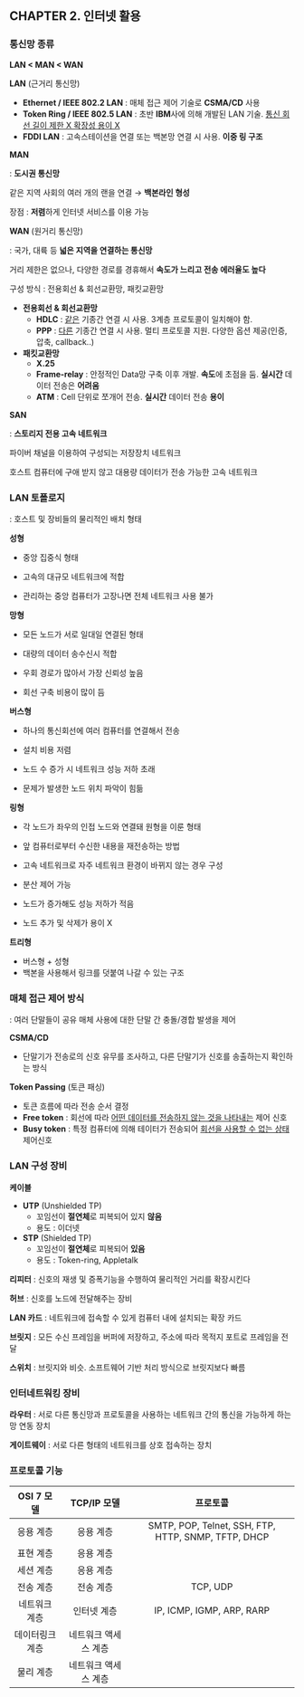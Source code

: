 ## CHAPTER 2. 인터넷 활용



### **통신망 종류**

**LAN < MAN < WAN**



**LAN** (근거리 통신망)

* **Ethernet / IEEE 802.2 LAN** : 매체 접근 제어 기술로 **CSMA/CD** 사용
* **Token Ring / IEEE 802.5 LAN** : 초반 **IBM**사에 의해 개발된 LAN 기술. <u>통신 회선 길이 제한 X 확장성 용이 X</u>
* **FDDI LAN** : 고속스테이션을 연결 또는 백본망 연결 시 사용. **이중 링 구조**



**MAN** 

: **도시권 통신망**

같은 지역 사회의 여러 개의 랜을 연결 → **백본라인 형성**

장점 : **저렴**하게 인터넷 서비스를 이용 가능



**WAN** (원거리 통신망)

: 국가, 대륙 등 **넓은 지역을 연결하는 통신망**

거리 제한은 없으나, 다양한 경로를 경휴해서 **속도가 느리고 전송 에러율도 높다**

구성 방식 : 전용회선 & 회선교환망, 패킷교환망

* **전용회선 & 회선교환망** 
  * **HDLC** : <u>같은</u> 기종간 연결 시 사용. 3계층 프로토콜이 일치해야 함.
  * **PPP** : <u>다른</u> 기종간 연결 시 사용. 멀티 프로토콜 지원. 다양한 옵션 제공(인증, 압축, callback..)
* **패킷교환망** 
  * **X.25** 
  * **Frame-relay** : 안정적인 Data망 구축 이후 개발. **속도**에 초점을 둠. **실시간** 데이터 전송은 **어려움**
  * **ATM** : Cell 단위로 쪼개어 전송. **실시간** 데이터 전송 **용이**



**SAN**

: **스토리지 전용 고속 네트워크**

파이버 채널을 이용하여 구성되는 저장장치 네트워크

호스트 컴퓨터에 구애 받지 않고 대용량 데이터가 전송 가능한 고속 네트워크



### LAN 토폴로지

: 호스트 및 장비들의 물리적인 배치 형태



**성형** 

* 중앙 집중식 형태

* 고속의 대규모 네트워크에 적합

* 관리하는 중앙 컴퓨터가 고장나면 전체 네트워크 사용 불가

  

**망형**

* 모든 노드가 서로 일대일 연결된 형태

* 대량의 데이터 송수신시 적합

* 우회 경로가 많아서 가장 신뢰성 높음

* 회선 구축 비용이 많이 듬

  

**버스형**

* 하나의 통신회선에 여러 컴퓨터를 연결해서 전송

* 설치 비용 저렴

* 노드 수 증가 시 네트워크 성능 저하 초래

* 문제가 발생한 노드 위치 파악이 힘듦

  

**링형**

* 각 노드가 좌우의 인접 노드와 연결돼 원형을 이룬 형태

* 앞 컴퓨터로부터 수신한 내용을 재전송하는 방법

* 고속 네트워크로 자주 네트워크 환경이 바뀌지 않는 경우 구성

* 분산 제어 가능

* 노드가 증가해도 성능 저하가 적음

* 노드 추가 및 삭제가 용이 X 

  

**트리형**

* 버스형 + 성형
* 백본을 사용해서 링크를 덧붙여 나갈 수 있는 구조



### **매체 접근 제어 방식**

: 여러 단말들이 공유 매체 사용에 대한 단말 간 충돌/경합 발생을 제어



**CSMA/CD**

* 단말기가 전송로의 신호 유무를 조사하고, 다른 단말기가 신호를 송출하는지 확인하는 방식

**Token Passing** (토큰 패싱)

* 토큰 흐름에 따라 전송 순서 결정
* **Free token** : 회선에 따라 <u>어떤 데이터를 전송하지 않는 것을 나타내는</u> 제어 신호
* **Busy token** : 특정 컴퓨터에 의해 테이터가 전송되어 <u>회선을 사용할 수 없는 상태</u> 제어신호 



### LAN 구성 장비

**케이블**

* **UTP** (Unshielded TP)
  * 꼬임선이 **절연체**로 피복되어 있지 **않음**
  * 용도 : 이더넷
* **STP** (Shielded TP)
  * 꼬임선이 **절연체**로 피복되어 **있음** 
  * 용도 : Token-ring, Appletalk

**리피터** : 신호의 재생 및 증폭기능을 수행하여 물리적인 거리를 확장시킨다

**허브** : 신호를 노드에 전달해주는 장비

**LAN 카드** : 네트워크에 접속할 수 있게 컴퓨터 내에 설치되는 확장 카드

**브릿지** : 모든 수신 프레임을 버퍼에 저장하고, 주소에 따라 목적지 포트로 프레임을 전달

**스위치** : 브릿지와 비슷. 소프트웨어 기반 처리 방식으로 브릿지보다 빠름



### 인터네트워킹 장비

**라우터** : 서로 다른 통신망과 프로토콜을 사용하는 네트워크 간의 통신을 가능하게 하는 망 연동 장치

**게이트웨이** : 서로 다른 형태의 네트워크를 상호 접속하는 장치



### 프로토콜 기능

| **OSI 7 모델**  |     TCP/IP 모델      |                      프로토콜                       |
| :-------------: | :------------------: | :-------------------------------------------------: |
|    응용 계층    |      응용 계층       | SMTP, POP, Telnet, SSH, FTP, HTTP, SNMP, TFTP, DHCP |
|    표현 계층    |      응용 계층       |                                                     |
|    세션 계층    |      응용 계층       |                                                     |
|    전송 계층    |      전송 계층       |                      TCP, UDP                       |
|  네트워크 계층  |     인터넷 계층      |              IP, ICMP, IGMP, ARP, RARP              |
| 데이터링크 계층 | 네트워크 액세스 계층 |                                                     |
|    물리 계층    | 네트워크 액세스 계층 |                                                     |



